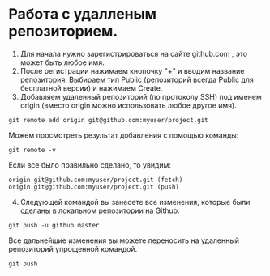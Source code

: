 # Работа с удалленым репозиторием.
1. Для начала нужно зарегистрироваться на сайте github.com , это может быть любое  имя.
2. После регистрации нажимаем кнопочку "+" и вводим название репозитория. Выбираем тип Public (репозиторий всегда Public для бесплатной версии) и нажимаем Create.
3. Добавляем удаленный репозиторий (по протоколу SSH) под именем origin (вместо origin можно использовать любое другое имя).
~~~
git remote add origin git@github.com:myuser/project.git

~~~
Можем просмотреть результат добавления с помощью команды:
~~~
git remote -v
~~~
Если все было правильно сделано, то увидим:
~~~
origin git@github.com:myuser/project.git (fetch)
origin git@github.com:myuser/project.git (push)
~~~
4. Следующей командой вы занесете все изменения, которые были сделаны в локальном репозитории на Github.
~~~
git push -u github master
~~~
Все дальнейшие изменения вы можете переносить на удаленный репозиторий упрощенной командой.
~~~
git push
~~~